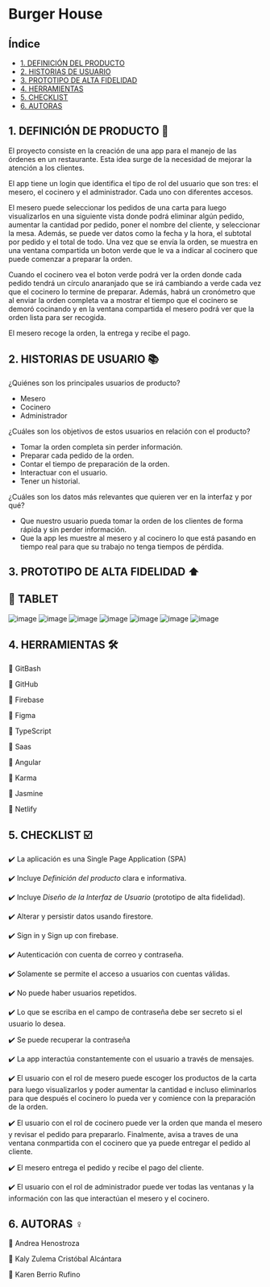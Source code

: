 # Burger House

## Índice

* [1. DEFINICIÓN DEL PRODUCTO](#1-DEFINICIÓN-DEL-PRODUCTO)
* [2. HISTORIAS DE USUARIO](#2-HISTORIAS-DE-USUARIO)
* [3. PROTOTIPO DE ALTA FIDELIDAD](#3-PROTOTIPO-DE-ALTA-FIDELIDAD)
* [4. HERRAMIENTAS](#4-HERRAMIENTAS)
* [5. CHECKLIST](#5-CHECKLIST)
* [6. AUTORAS](#6-AUTORAS)


## 1. DEFINICIÓN DE PRODUCTO 📝

El proyecto consiste en la creación de una app para el manejo de las órdenes en un restaurante. Esta idea surge de la necesidad de mejorar la atención a los clientes.

El app tiene un login que identifica el tipo de rol del usuario que son tres: el mesero, el cocinero y el administrador. Cada uno con diferentes accesos.

El mesero puede seleccionar los pedidos de una carta para luego visualizarlos en una siguiente vista donde podrá eliminar algún pedido, aumentar la cantidad por pedido, poner el nombre del cliente, y seleccionar la mesa. Además, se puede ver datos como la fecha y la hora, el subtotal por pedido y el total de todo. Una vez que se envía la orden, se muestra en una ventana compartida un boton verde que le va a indicar al cocinero que puede comenzar a preparar la orden.

Cuando el cocinero vea el boton verde podrá ver la orden donde cada pedido tendrá un círculo anaranjado que se irá cambiando a verde cada vez que el cocinero lo termine de preparar. Además, habrá un cronómetro que al enviar la orden completa va a mostrar el tiempo que el cocinero se demoró cocinando y en la ventana compartida el mesero podrá ver que la orden lista para ser recogida.

El mesero recoge la orden, la entrega y recibe el pago. 

## 2. HISTORIAS DE USUARIO 📚

¿Quiénes son los principales usuarios de producto?

- Mesero
- Cocinero
- Administrador

¿Cuáles son los objetivos de estos usuarios en relación con el producto?

- Tomar la orden completa sin perder información.
- Preparar cada pedido de la orden.
- Contar el tiempo de preparación de la orden.
- Interactuar con el usuario.
- Tener un historial.

¿Cuáles son los datos más relevantes que quieren ver en la interfaz y por qué?

- Que nuestro usuario pueda tomar la orden de los clientes de forma rápida y sin perder información.
- Que la app les muestre al mesero y al cocinero lo que está pasando en tiempo real para que su trabajo no tenga tiempos de pérdida.

  
## 3. PROTOTIPO DE ALTA FIDELIDAD ⬆️
 
   ##  📓 TABLET
   
   ![image](https://user-images.githubusercontent.com/91863929/161681843-d8476d62-0872-4170-847b-2817b4ca8a91.png)
   ![image](https://user-images.githubusercontent.com/91863929/161681878-eefcf0fc-053f-4489-88ea-e7bf5367e2db.png)
   ![image](https://user-images.githubusercontent.com/91863929/161682193-d585de5e-c4bf-431a-ab73-8a95ca83581c.png)
   ![image](https://user-images.githubusercontent.com/91863929/161682334-031ec9a2-a0a6-4e12-9e2c-f0ed1039d3aa.png)
   ![image](https://user-images.githubusercontent.com/91863929/161682417-3c20c22f-d2ec-4033-a86a-213290af3bfe.png)
   ![image](https://user-images.githubusercontent.com/91863929/161682562-130f86a2-6723-4b50-9942-6011a2941b09.png)
   ![image](https://user-images.githubusercontent.com/91863929/161682615-be8a0ee6-94ea-44fd-9610-39114ed5f32b.png)
   
## 4. HERRAMIENTAS 🛠️

  📌 GitBash
  
  📌 GitHub
  
  📌 Firebase
  
  📌 Figma
  
  📌 TypeScript
  
  📌 Saas
  
  📌 Angular
  
  📌 Karma
  
  📌 Jasmine
  
  📌 Netlify
  
  ## 5. CHECKLIST ☑️	
  
  ✔️ La aplicación es una Single Page Application (SPA)
  
  ✔️ Incluye _Definición del producto_ clara e informativa.
  
  ✔️ Incluye _Diseño de la Interfaz de Usuario_ (prototipo de alta fidelidad).
  
  ✔️ Alterar y persistir datos usando firestore.
  
  ✔️ Sign in y Sign up con firebase.
  
  ✔️ Autenticación con cuenta de correo y contraseña.
  
  ✔️ Solamente se permite el acceso a usuarios con cuentas válidas.
  
  ✔️ No puede haber usuarios repetidos.
  
  ✔️ Lo que se escriba en el campo de contraseña debe ser secreto si el usuario lo desea.
  
  ✔️ Se puede recuperar la contraseña
  
  ✔️ La app interactúa constantemente con el usuario a través de mensajes.
  
  ✔️ El usuario con el rol de mesero puede escoger los productos de la carta para luego visualizarlos y poder aumentar la cantidad e incluso eliminarlos para que después el cocinero lo pueda ver y comience con la preparación de la orden. 
  
  ✔️ El usuario con el rol de cocinero puede ver la orden que manda el mesero y revisar el pedido para prepararlo. Finalmente, avisa a traves de una ventana conmpartida con el cocinero que ya puede entregar el pedido al cliente.
  
  ✔️ El mesero entrega el pedido y recibe el pago del cliente.
  
  ✔️ El usuario con el rol de administrador puede ver todas las ventanas y la información con las que interactúan el mesero y el cocinero.
  
  ## 6. AUTORAS ♀️

  📌 Andrea Henostroza
  
  📌 Kaly Zulema Cristóbal Alcántara

  📌 Karen Berrio Rufino
